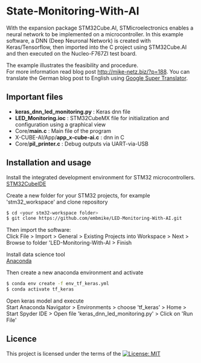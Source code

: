 # State-Monitoring-With-AI

With the expansion package STM32Cube.AI, STMicroelectronics enables a neural network to be implemented on a microcontroller. In this example software, a DNN (Deep Neuronal Network) is created with Keras/Tensorflow, then imported into the C project using STM32Cube.AI and then executed on the Nucleo-F767ZI test board.
   
The example illustrates the feasibility and procedure.   
For more information read blog post http://mike-netz.biz/?p=188. You can translate the German blog post to English using [Google Super Translator](https://chrome.google.com/webstore/detail/super-translator/gndffjifnojlkfkbeejiojebebdbgekd).


## Important files
- **keras_dnn_led_monitoring.py** : Keras dnn file
- **LED_Monitoring.ioc** : STM32CubeMX file for initialization and configuration using a graphical view
- Core/**main.c** : Main file of the program
- X-CUBE-AI/App/**app_x-cube-ai.c** : dnn in C
- Core/**pil_printer.c** : Debug outputs via UART-via-USB


## Installation and usage

Install the integrated development environment for STM32 microcontrollers.    
[STM32CubeIDE](https://www.st.com/en/development-tools/stm32cubeide.html)

Create a new folder for your STM32 projects, for example 'stm32_workspace' and clone repository
```sh
$ cd <your stm32-workspace folder>
$ git clone https://github.com/embmike/LED-Monitoring-With-AI.git
```

Then import the software:   
Click File > Import > General > Existing Projects into Workspace > Next > Browse to folder 'LED-Monitoring-With-AI > Finish

Install data science tool   
[Anaconda](https://www.anaconda.com/)

Then create a new anaconda environment and activate
```sh
$ conda env create -f env_tf_keras.yml
$ conda activate tf_keras
```
Open keras model and execute    
Start Anaconda Navigator > Environments > choose 'tf_keras' > Home > Start Spyder IDE > Open file 'keras_dnn_led_monitoring.py' > Click on 'Run File'


## Licence
This project is licensed under the terms of the [![License: MIT](https://img.shields.io/badge/License-MIT-yellow.svg)](https://opensource.org/licenses/MIT)
